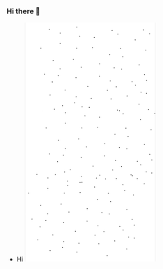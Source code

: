 ### Hi there 👋

- Hi <img src="https://github.com/chelyabinsk/chelyabinsk/blob/master/snow.gif" alt="Snow" style="float:bottom" style="width:100%">
<!--<img src="https://github.com/chelyabinsk/chelyabinsk/blob/master/snow.gif" alt="Forest" style="width:100%">
<img src="https://github.com/chelyabinsk/chelyabinsk/blob/master/snow.gif" alt="Mountains" style="width:100%">
<img src='https://github.com/chelyabinsk/chelyabinsk/blob/master/snow.gif'> </img>
-->
<!--
**chelyabinsk/chelyabinsk** is a ✨ _special_ ✨ repository because its `README.md` (this file) appears on your GitHub profile.

Here are some ideas to get you started:

- 🔭 I’m currently working on ...
- 🌱 I’m currently learning ...
- 👯 I’m looking to collaborate on ...
- 🤔 I’m looking for help with ...
- 💬 Ask me about ...
- 📫 How to reach me: ...
- 😄 Pronouns: ...
- ⚡ Fun fact: ...
-->
